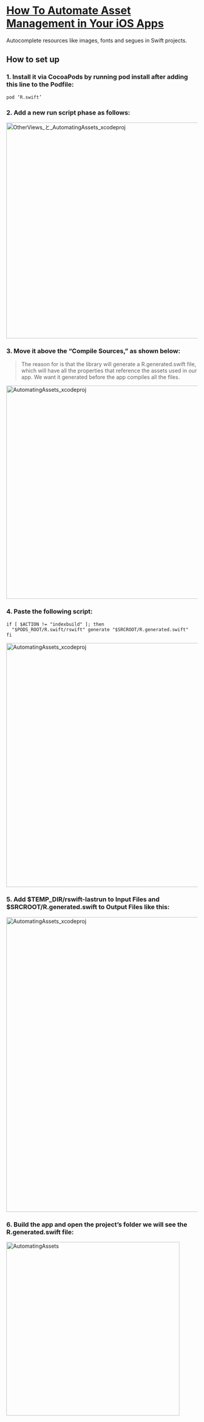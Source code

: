 # **[How To Automate Asset Management in Your iOS Apps](https://betterprogramming.pub/how-to-automate-asset-management-in-your-ios-apps-1f465bcaa4ef)** 

Autocomplete resources like images, fonts and segues in Swift projects.

## How to set up
### 1. Install it via CocoaPods by running pod install after adding this line to the Podfile:
```
pod ‘R.swift’
```

### 2. Add a new run script phase as follows:  
<img width="567" alt="OtherViews_と_AutomatingAssets_xcodeproj" src="https://user-images.githubusercontent.com/47273077/141606087-ea7f1f67-5380-4bff-b870-c45e1d30fb40.png">

### 3. Move it above the “Compile Sources,” as shown below:  
> The reason for is that the library will generate a R.generated.swift file, which will have all the properties that reference the assets used in our app. We want it generated before the app compiles all the files.  
<img width="560" alt="AutomatingAssets_xcodeproj" src="https://user-images.githubusercontent.com/47273077/141606136-99d18ab6-5928-4910-b851-87b88177f5af.png"> 

### 4. Paste the following script:
```
if [ $ACTION != "indexbuild" ]; then
  "$PODS_ROOT/R.swift/rswift" generate "$SRCROOT/R.generated.swift"
fi
```
<img width="641" alt="AutomatingAssets_xcodeproj" src="https://user-images.githubusercontent.com/47273077/141606661-d05e5026-5f3b-4613-8006-9c77be44c26d.png">

### 5. Add $TEMP_DIR/rswift-lastrun to Input Files and $SRCROOT/R.generated.swift to Output Files like this:  
<img width="774" alt="AutomatingAssets_xcodeproj" src="https://user-images.githubusercontent.com/47273077/141606464-815fbf14-f962-476b-a981-2e1a66a98887.png">


### 6. Build the app and open the project’s folder we will see the R.generated.swift file:  
<img width="456" alt="AutomatingAssets" src="https://user-images.githubusercontent.com/47273077/141606729-3079a81c-c012-47d7-97b5-208d795b4d8a.png">


